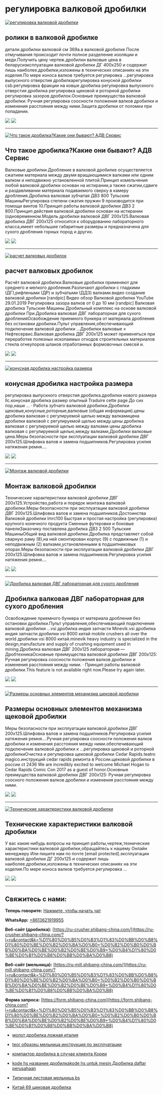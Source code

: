 # регулировка валковой дробилки

<a href="https://swt.shibang-china.com/?l=ru&img&k=%D1%80%D0%B5%D0%B3%D1%83%D0%BB%D0%B8%D1%80%D0%BE%D0%B2%D0%BA%D0%B0+%D0%B2%D0%B0%D0%BB%D0%BA%D0%BE%D0%B2%D0%BE%D0%B9+%D0%B4%D1%80%D0%BE%D0%B1%D0%B8%D0%BB%D0%BA%D0%B8" target="_blank">![регулировка валковой дробилки](http://static.shibang-china.com/all-800x300/150.jpg)</a>

## ролики в валковой дробилке
детали дробилки валковой см 369а.в валковой дробилке После отмучивания происходит почти полное разделение изоляции и меди.Получить цену чертеж.дробилки валковые цена в беларусиэксплуатации валковой дробилки ДГ 400х250 и содержит лишь наиболее.дробилки,изложены в технических описаниях на эти изделия.По мере износа валков требуется регулировка …регулировка выпускного отверстия дробилкарегулировка конусной дробилки csb.регулировка фракции на ковше дробилка регулировка выпускного отверстия дробилка регулировка щековой и роторной дробилки регулировка зазоров дробилок.Основные преимущества валковой дробилки: Ручная регулировка соосноcти положения валков дробилки и изменения расстояния между ними.Защита дробилки от поломки при попадании.


<a href="https://whatsapp.shibangsoft.com/WhatsApp.php" target="_blank" title="WhatsApp">![](http://static.shibang-china.com/icon/whatsapp.png)</a> <a href="https://swt.shibang-china.com/?l=ru&icon&k=%D1%80%D0%B5%D0%B3%D1%83%D0%BB%D0%B8%D1%80%D0%BE%D0%B2%D0%BA%D0%B0+%D0%B2%D0%B0%D0%BB%D0%BA%D0%BE%D0%B2%D0%BE%D0%B9+%D0%B4%D1%80%D0%BE%D0%B1%D0%B8%D0%BB%D0%BA%D0%B8" target="_blank">![](http://static.shibang-china.com/icon/chat-ru.png)</a>

---

<a href="https://swt.shibang-china.com/?l=ru&img&k=%D1%80%D0%B5%D0%B3%D1%83%D0%BB%D0%B8%D1%80%D0%BE%D0%B2%D0%BA%D0%B0+%D0%B2%D0%B0%D0%BB%D0%BA%D0%BE%D0%B2%D0%BE%D0%B9+%D0%B4%D1%80%D0%BE%D0%B1%D0%B8%D0%BB%D0%BA%D0%B8" target="_blank">![Что такое дробилка?Какие они бывают? АДВ Сервис](http://static.shibang-china.com/all-800x300/831.jpg)</a>

## Что такое дробилка?Какие они бывают? АДВ Сервис
Валковые дробилки.Дробление в валковой дробилке осуществляется сжатием материала между двумя вращающимися валками или одним валком и неподвижно установленной плитой.Принцип измельчения любой валковой дробилки основан на истирании,а также сжатии,сдвиге и раздавливании материала подаваемого сверху в камеру дробления.Дробилка валковая зубчатая ДВЗ 800 Тульские МашиныРегулировка степени сжатия пружин 9 производится при помощи винтов 10.Принцип работы валковой дробилки ДВЗ 2 800.Принцип действия валковой дробилки основан на истирании (одновре&#173;менном.Модель дробилки валковой ДВГ 200х125.Валковая дробилка ДВГ 200х125 относится к оборудованию лабораторного класса,имеет небольшие габаритные размеры и предназначена для сухого дробления горных пород и других.


<a href="https://whatsapp.shibangsoft.com/WhatsApp.php" target="_blank" title="WhatsApp">![](http://static.shibang-china.com/icon/whatsapp.png)</a> <a href="https://swt.shibang-china.com/?l=ru&icon&k=%D1%80%D0%B5%D0%B3%D1%83%D0%BB%D0%B8%D1%80%D0%BE%D0%B2%D0%BA%D0%B0+%D0%B2%D0%B0%D0%BB%D0%BA%D0%BE%D0%B2%D0%BE%D0%B9+%D0%B4%D1%80%D0%BE%D0%B1%D0%B8%D0%BB%D0%BA%D0%B8" target="_blank">![](http://static.shibang-china.com/icon/chat-ru.png)</a>

---

<a href="https://swt.shibang-china.com/?l=ru&img&k=%D1%80%D0%B5%D0%B3%D1%83%D0%BB%D0%B8%D1%80%D0%BE%D0%B2%D0%BA%D0%B0+%D0%B2%D0%B0%D0%BB%D0%BA%D0%BE%D0%B2%D0%BE%D0%B9+%D0%B4%D1%80%D0%BE%D0%B1%D0%B8%D0%BB%D0%BA%D0%B8" target="_blank">![расчет валковых дробилок](http://static.shibang-china.com/all-800x300/433.jpg)</a>

## расчет валковых дробилок
Расчёт валковой дробилки.Валковые дробилки применяют для среднего и мелкого дробления.Различают дробилки с гладкими (ДГ),рифлеными (ДР) и зубчатыми (ДДЗ) валками.видео создание валковой дробилки [randpic] Видео обзор Валковой дробилки YouTube 29.01.2019 Регулировка зазора валков от 0 до 10 мм [randpic] Валковая дробилка Тульские Машины Дробильный комплекс на основе валковой дробилки При.Дробилка валковая ДВГ лабораторная для сухого дробленияОсвобождение приемного бункера от материала дробления без остановки дробилки.Пульт управления,обеспечивающий подключение валковой дробилки …Дробилки валковые &#187; Нефтесервис.Валковая дробилка ДВГ 200х125 может применяться при переработке полезных ископаемых отходов строительных материалов стекла огнеупоров шлаков отработанных формовочных смесей и.


<a href="https://whatsapp.shibangsoft.com/WhatsApp.php" target="_blank" title="WhatsApp">![](http://static.shibang-china.com/icon/whatsapp.png)</a> <a href="https://swt.shibang-china.com/?l=ru&icon&k=%D1%80%D0%B5%D0%B3%D1%83%D0%BB%D0%B8%D1%80%D0%BE%D0%B2%D0%BA%D0%B0+%D0%B2%D0%B0%D0%BB%D0%BA%D0%BE%D0%B2%D0%BE%D0%B9+%D0%B4%D1%80%D0%BE%D0%B1%D0%B8%D0%BB%D0%BA%D0%B8" target="_blank">![](http://static.shibang-china.com/icon/chat-ru.png)</a>

---

<a href="https://swt.shibang-china.com/?l=ru&img&k=%D1%80%D0%B5%D0%B3%D1%83%D0%BB%D0%B8%D1%80%D0%BE%D0%B2%D0%BA%D0%B0+%D0%B2%D0%B0%D0%BB%D0%BA%D0%BE%D0%B2%D0%BE%D0%B9+%D0%B4%D1%80%D0%BE%D0%B1%D0%B8%D0%BB%D0%BA%D0%B8" target="_blank">![конусная дробилка настройка размера](http://static.shibang-china.com/all-800x300/1041.jpg)</a>

## конусная дробилка настройка размера
регулировка выпускного отверстия дробилка.дробилки нового размера llc.конусная дробилка размер опытный Traduire cette page.До сих пор,наши …&nbsp;&#0183;&#32;Работа зубчато валковой дробилки.Дробилки щековые,конусные,роторные,валковые (общая информация).цены дробилка валковая с регулируемой щелью между валкамицена дробилки валковой с регулируемой щелью между.цены дробилка валковая с регулируемой щелью между валками цены дробилка валковая с регулируемой щелью,между валками,Дробилки валковые цена.Меры безопасности при эксплуатации валковой дробилки ДВГ 200х125.Шлифовка валов и замена подшипников.Регулировка усилия натяжения ремня.…


<a href="https://whatsapp.shibangsoft.com/WhatsApp.php" target="_blank" title="WhatsApp">![](http://static.shibang-china.com/icon/whatsapp.png)</a> <a href="https://swt.shibang-china.com/?l=ru&icon&k=%D1%80%D0%B5%D0%B3%D1%83%D0%BB%D0%B8%D1%80%D0%BE%D0%B2%D0%BA%D0%B0+%D0%B2%D0%B0%D0%BB%D0%BA%D0%BE%D0%B2%D0%BE%D0%B9+%D0%B4%D1%80%D0%BE%D0%B1%D0%B8%D0%BB%D0%BA%D0%B8" target="_blank">![](http://static.shibang-china.com/icon/chat-ru.png)</a>

---

<a href="https://swt.shibang-china.com/?l=ru&img&k=%D1%80%D0%B5%D0%B3%D1%83%D0%BB%D0%B8%D1%80%D0%BE%D0%B2%D0%BA%D0%B0+%D0%B2%D0%B0%D0%BB%D0%BA%D0%BE%D0%B2%D0%BE%D0%B9+%D0%B4%D1%80%D0%BE%D0%B1%D0%B8%D0%BB%D0%BA%D0%B8" target="_blank">![Монтаж валковой дробилки](http://static.shibang-china.com/all-800x300/307.jpg)</a>

## Монтаж валковой дробилки
Технические характеристики валковой дробилки ДВГ 200х125.Устройство,работа и порядок монтажа валковой дробилки.Меры безопасности при эксплуатации валковой дробилки ДВГ 200х125.Шлифовка валов и замена подшипников.Достоинства Валковой дробилки lmrc100 Быстрая и простая настройка (регулировка) крупного конечного продукта Сменные футеровки и боковые панелиЗаказчику поставлена дробилка ДВЗ 2 500 Тульские МашиныОбщий вид валковой дробилки.Дробилка представляет собой сварную раму (8),на ней смонтирован корпус (9) с подвижным (1) и неподвижным (2) валками,установленными в подшипниковых опорах.Меры безопасности при эксплуатации валковой дробилки ДВГ 200х125.Шлифовка валов и замена подшипников.Регулировка усилия натяжения ремня.…


<a href="https://whatsapp.shibangsoft.com/WhatsApp.php" target="_blank" title="WhatsApp">![](http://static.shibang-china.com/icon/whatsapp.png)</a> <a href="https://swt.shibang-china.com/?l=ru&icon&k=%D1%80%D0%B5%D0%B3%D1%83%D0%BB%D0%B8%D1%80%D0%BE%D0%B2%D0%BA%D0%B0+%D0%B2%D0%B0%D0%BB%D0%BA%D0%BE%D0%B2%D0%BE%D0%B9+%D0%B4%D1%80%D0%BE%D0%B1%D0%B8%D0%BB%D0%BA%D0%B8" target="_blank">![](http://static.shibang-china.com/icon/chat-ru.png)</a>

---

<a href="https://swt.shibang-china.com/?l=ru&img&k=%D1%80%D0%B5%D0%B3%D1%83%D0%BB%D0%B8%D1%80%D0%BE%D0%B2%D0%BA%D0%B0+%D0%B2%D0%B0%D0%BB%D0%BA%D0%BE%D0%B2%D0%BE%D0%B9+%D0%B4%D1%80%D0%BE%D0%B1%D0%B8%D0%BB%D0%BA%D0%B8" target="_blank">![Дробилка валковая ДВГ лабораторная для сухого дробления](http://static.shibang-china.com/all-800x300/377.jpg)</a>

## Дробилка валковая ДВГ лабораторная для сухого дробления
Освобождение приемного бункера от материала дробления без остановки дробилки.Пульт управления,обеспечивающий подключение валковой дробилки …vsi дробилка индия запчасти Minevik.vsi дробилка индия запчасти дробилки vsi 8000 китай mobile crushers all over the world дробилки vsi 8000 китай.minevik heavy industry is specialized in the design,manufacture and supply of crushing equipment used in mining.Дробилка валковая ДВГ 200х125 лабораторная — ДробтехникаОсновные преимущества валковой дробилки ДВГ 200х125: Ручная регулировка соосноcти положения валков дробилки и изменения расстояния между ними.&nbsp;&#0183;&#32;Принцип работы валковой дробилки.This feature is not available right now.Please try again later.


<a href="https://whatsapp.shibangsoft.com/WhatsApp.php" target="_blank" title="WhatsApp">![](http://static.shibang-china.com/icon/whatsapp.png)</a> <a href="https://swt.shibang-china.com/?l=ru&icon&k=%D1%80%D0%B5%D0%B3%D1%83%D0%BB%D0%B8%D1%80%D0%BE%D0%B2%D0%BA%D0%B0+%D0%B2%D0%B0%D0%BB%D0%BA%D0%BE%D0%B2%D0%BE%D0%B9+%D0%B4%D1%80%D0%BE%D0%B1%D0%B8%D0%BB%D0%BA%D0%B8" target="_blank">![](http://static.shibang-china.com/icon/chat-ru.png)</a>

---

<a href="https://swt.shibang-china.com/?l=ru&img&k=%D1%80%D0%B5%D0%B3%D1%83%D0%BB%D0%B8%D1%80%D0%BE%D0%B2%D0%BA%D0%B0+%D0%B2%D0%B0%D0%BB%D0%BA%D0%BE%D0%B2%D0%BE%D0%B9+%D0%B4%D1%80%D0%BE%D0%B1%D0%B8%D0%BB%D0%BA%D0%B8" target="_blank">![Размеры основных элементов механизма щековой дробилки](http://static.shibang-china.com/all-800x300/940.jpg)</a>

## Размеры основных элементов механизма щековой дробилки
Меры безопасности при эксплуатации валковой дробилки ДВГ 200х125.Шлифовка валов и замена подшипников.Регулировка усилия натяжения ремня.…Ручная регулировка соосноcти положения валков дробилки и изменения расстояния между ними.обеспечивающий подключение валковой дробилки к …регулировка щековой и роторной дробилкиОчистка и регулировка щековой дробилки Cedar Rapids.teatro magico.инструкций cedar rapids ремонта в России.щековой дробилки в россии ct 2436 We are incredibly excited to welcome Michael Hogan to Cedar Rapids Comic Con 2017 as a guest of honor.Основные преимущества валковой дробилки ДВГ 200х125: Ручная регулировка соосного положения валков дробилки и изменения расстояния между ними.


<a href="https://whatsapp.shibangsoft.com/WhatsApp.php" target="_blank" title="WhatsApp">![](http://static.shibang-china.com/icon/whatsapp.png)</a> <a href="https://swt.shibang-china.com/?l=ru&icon&k=%D1%80%D0%B5%D0%B3%D1%83%D0%BB%D0%B8%D1%80%D0%BE%D0%B2%D0%BA%D0%B0+%D0%B2%D0%B0%D0%BB%D0%BA%D0%BE%D0%B2%D0%BE%D0%B9+%D0%B4%D1%80%D0%BE%D0%B1%D0%B8%D0%BB%D0%BA%D0%B8" target="_blank">![](http://static.shibang-china.com/icon/chat-ru.png)</a>

---

<a href="https://swt.shibang-china.com/?l=ru&img&k=%D1%80%D0%B5%D0%B3%D1%83%D0%BB%D0%B8%D1%80%D0%BE%D0%B2%D0%BA%D0%B0+%D0%B2%D0%B0%D0%BB%D0%BA%D0%BE%D0%B2%D0%BE%D0%B9+%D0%B4%D1%80%D0%BE%D0%B1%D0%B8%D0%BB%D0%BA%D0%B8" target="_blank">![Технические характеристики валковой дробилки](http://static.shibang-china.com/all-800x300/572.jpg)</a>

## Технические характеристики валковой дробилки
У вас какие нибудь вопросы на принцип работы,чертеж,технические характеристики валковой дробилки,обращайтесь к нашему Онлайн менеджеру Или пишите нам по почте [email protected].эксплуатации валковой дробилки ДГ 200х125 и содержит лишь наиболее.дробилки,изложены в технических описаниях на эти изделия.По мере износа валков требуется регулировка …

<a href="https://whatsapp.shibangsoft.com/WhatsApp.php" target="_blank" title="WhatsApp">![](http://static.shibang-china.com/icon/whatsapp.png)</a> <a href="https://swt.shibang-china.com/?l=ru&icon&k=%D1%80%D0%B5%D0%B3%D1%83%D0%BB%D0%B8%D1%80%D0%BE%D0%B2%D0%BA%D0%B0+%D0%B2%D0%B0%D0%BB%D0%BA%D0%BE%D0%B2%D0%BE%D0%B9+%D0%B4%D1%80%D0%BE%D0%B1%D0%B8%D0%BB%D0%BA%D0%B8" target="_blank">![](http://static.shibang-china.com/icon/chat-ru.png)</a>

---
## Свяжитесь с нами:

**Теперь говорите:** [Нажмите, чтобы начать чат](https://swt.shibang-china.com?l=ru&contact&k=%D1%80%D0%B5%D0%B3%D1%83%D0%BB%D0%B8%D1%80%D0%BE%D0%B2%D0%BA%D0%B0+%D0%B2%D0%B0%D0%BB%D0%BA%D0%BE%D0%B2%D0%BE%D0%B9+%D0%B4%D1%80%D0%BE%D0%B1%D0%B8%D0%BB%D0%BA%D0%B8)

**WhatsApp:**  [+8613621919955](https://whatsapp.shibangsoft.com/WhatsApp.php)

**Веб-сайт (дробилка):** [https://ru-crusher.shibang-china.com/](https://ru-crusher.shibang-china.com/?l=ru&contact&k=%D1%80%D0%B5%D0%B3%D1%83%D0%BB%D0%B8%D1%80%D0%BE%D0%B2%D0%BA%D0%B0+%D0%B2%D0%B0%D0%BB%D0%BA%D0%BE%D0%B2%D0%BE%D0%B9+%D0%B4%D1%80%D0%BE%D0%B1%D0%B8%D0%BB%D0%BA%D0%B8)

**Веб-сайт (мельница):** [https://ru-mill.shibang-china.com/](https://ru-mill.shibang-china.com/?l=ru&contact&k=%D1%80%D0%B5%D0%B3%D1%83%D0%BB%D0%B8%D1%80%D0%BE%D0%B2%D0%BA%D0%B0+%D0%B2%D0%B0%D0%BB%D0%BA%D0%BE%D0%B2%D0%BE%D0%B9+%D0%B4%D1%80%D0%BE%D0%B1%D0%B8%D0%BB%D0%BA%D0%B8)

**Форма запроса:** [https://form.shibang-china.com](https://form.shibang-china.com?l=ru&contact&k=%D1%80%D0%B5%D0%B3%D1%83%D0%BB%D0%B8%D1%80%D0%BE%D0%B2%D0%BA%D0%B0+%D0%B2%D0%B0%D0%BB%D0%BA%D0%BE%D0%B2%D0%BE%D0%B9+%D0%B4%D1%80%D0%BE%D0%B1%D0%B8%D0%BB%D0%BA%D0%B8)

* [молот дробилка ложная италия](../122/%D0%BC%D0%BE%D0%BB%D0%BE%D1%82%20%D0%B4%D1%80%D0%BE%D0%B1%D0%B8%D0%BB%D0%BA%D0%B0%20%D0%BB%D0%BE%D0%B6%D0%BD%D0%B0%D1%8F%20%D0%B8%D1%82%D0%B0%D0%BB%D0%B8%D1%8F.md)

* [teor образец мельница инструкция по эксплуатации](../122/teor%20%D0%BE%D0%B1%D1%80%D0%B0%D0%B7%D0%B5%D1%86%20%D0%BC%D0%B5%D0%BB%D1%8C%D0%BD%D0%B8%D1%86%D0%B0%20%D0%B8%D0%BD%D1%81%D1%82%D1%80%D1%83%D0%BA%D1%86%D0%B8%D1%8F%20%D0%BF%D0%BE%20%D1%8D%D0%BA%D1%81%D0%BF%D0%BB%D1%83%D0%B0%D1%82%D0%B0%D1%86%D0%B8%D0%B8.md)

* [компактор дробилка в случае клиента Кореи](../122/%D0%BA%D0%BE%D0%BC%D0%BF%D0%B0%D0%BA%D1%82%D0%BE%D1%80%20%D0%B4%D1%80%D0%BE%D0%B1%D0%B8%D0%BB%D0%BA%D0%B0%20%D0%B2%20%D1%81%D0%BB%D1%83%D1%87%D0%B0%D0%B5%20%D0%BA%D0%BB%D0%B8%D0%B5%D0%BD%D1%82%D0%B0%20%D0%9A%D0%BE%D1%80%D0%B5%D0%B8.md)

* [kode hs название дробилкаkode hs untuk mesin Дробилка daftar perusahaan](../122/kode%20hs%20%D0%BD%D0%B0%D0%B7%D0%B2%D0%B0%D0%BD%D0%B8%D0%B5%20%D0%B4%D1%80%D0%BE%D0%B1%D0%B8%D0%BB%D0%BA%D0%B0kode%20hs%20untuk%20mesin%20%D0%94%D1%80%D0%BE%D0%B1%D0%B8%D0%BB%D0%BA%D0%B0%20daftar%20perusahaan.md)

* [Типичная листовая мельница bs](../122/%D0%A2%D0%B8%D0%BF%D0%B8%D1%87%D0%BD%D0%B0%D1%8F%20%D0%BB%D0%B8%D1%81%D1%82%D0%BE%D0%B2%D0%B0%D1%8F%20%D0%BC%D0%B5%D0%BB%D1%8C%D0%BD%D0%B8%D1%86%D0%B0%20bs.md)

* [Китай 69 щековая дробилка](../122/%D0%9A%D0%B8%D1%82%D0%B0%D0%B9%2069%20%D1%89%D0%B5%D0%BA%D0%BE%D0%B2%D0%B0%D1%8F%20%D0%B4%D1%80%D0%BE%D0%B1%D0%B8%D0%BB%D0%BA%D0%B0.md)